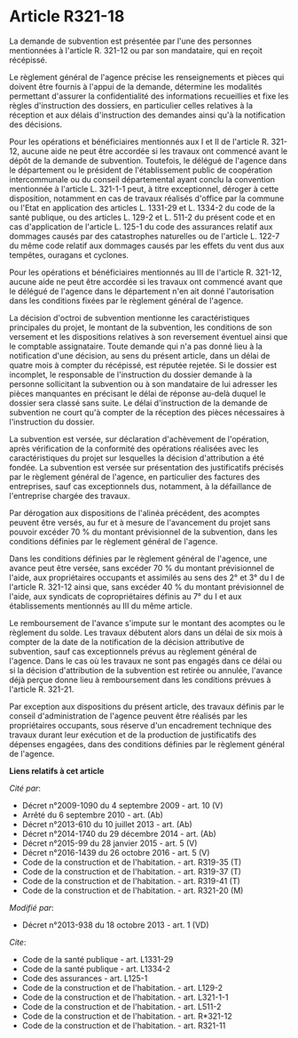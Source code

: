 # Article R321-18

La demande de subvention est présentée par l'une des personnes mentionnées à l'article R. 321-12 ou par son mandataire, qui
en reçoit récépissé. 

Le règlement général de l'agence précise les renseignements et pièces qui doivent être fournis à l'appui de la demande,
détermine les modalités permettant d'assurer la confidentialité des informations recueillies et fixe les règles d'instruction
des dossiers, en particulier celles relatives à la réception et aux délais d'instruction des demandes ainsi qu'à la
notification des décisions. 

Pour les opérations et bénéficiaires mentionnés aux I et II de l'article R. 321-12, aucune aide ne peut être accordée si les
travaux ont commencé avant le dépôt de la demande de subvention. Toutefois, le délégué de l'agence dans le département ou le
président de l'établissement public de coopération intercommunale ou du conseil départemental ayant conclu la convention
mentionnée à l'article L. 321-1-1 peut, à titre exceptionnel, déroger à cette disposition, notamment en cas de travaux
réalisés d'office par la commune ou l'Etat en application des articles L. 1331-29 et L. 1334-2 du code de la santé publique,
ou des articles L. 129-2 et L. 511-2 du présent code et en cas d'application de l'article L. 125-1 du code des assurances
relatif aux dommages causés par des catastrophes naturelles ou de l'article L. 122-7 du même code relatif aux dommages causés
par les effets du vent dus aux tempêtes, ouragans et cyclones. 

Pour les opérations et bénéficiaires mentionnés au III de l'article R. 321-12, aucune aide ne peut être accordée si les
travaux ont commencé avant que le délégué de l'agence dans le département n'en ait donné l'autorisation dans les conditions
fixées par le règlement général de l'agence. 

La décision d'octroi de subvention mentionne les caractéristiques principales du projet, le montant de la subvention, les
conditions de son versement et les dispositions relatives à son reversement éventuel ainsi que le comptable assignataire.
Toute demande qui n'a pas donné lieu à la notification d'une décision, au sens du présent article, dans un délai de quatre
mois à compter du récépissé, est réputée rejetée. Si le dossier est incomplet, le responsable de l'instruction du dossier
demande à la personne sollicitant la subvention ou à son mandataire de lui adresser les pièces manquantes en précisant le
délai de réponse au-delà duquel le dossier sera classé sans suite. Le délai d'instruction de la demande de subvention ne
court qu'à compter de la réception des pièces nécessaires à l'instruction du dossier. 

La subvention est versée, sur déclaration d'achèvement de l'opération, après vérification de la conformité des opérations
réalisées avec les caractéristiques du projet sur lesquelles la décision d'attribution a été fondée. La subvention est versée
sur présentation des justificatifs précisés par le règlement général de l'agence, en particulier des factures des
entreprises, sauf cas exceptionnels dus, notamment, à la défaillance de l'entreprise chargée des travaux. 

Par dérogation aux dispositions de l'alinéa précédent, des acomptes peuvent être versés, au fur et à mesure de l'avancement
du projet sans pouvoir excéder 70 % du montant prévisionnel de la subvention, dans les conditions définies par le règlement
général de l'agence. 

Dans les conditions définies par le règlement général de l'agence, une avance peut être versée, sans excéder 70 % du montant
prévisionnel de l'aide, aux propriétaires occupants et assimilés au sens des 2° et 3° du I de l'article R. 321-12 ainsi que,
sans excéder 40 % du montant prévisionnel de l'aide, aux syndicats de copropriétaires définis au 7° du I et aux
établissements mentionnés au III du même article. 

Le remboursement de l'avance s'impute sur le montant des acomptes ou le règlement du solde. Les travaux débutent alors dans
un délai de six mois à compter de la date de la notification de la décision attributive de subvention, sauf cas exceptionnels
prévus au règlement général de l'agence. Dans le cas où les travaux ne sont pas engagés dans ce délai ou si la décision
d'attribution de la subvention est retirée ou annulée, l'avance déjà perçue donne lieu à remboursement dans les conditions
prévues à l'article R. 321-21. 

Par exception aux dispositions du présent article, des travaux définis par le conseil d'administration de l'agence peuvent
être réalisés par les propriétaires occupants, sous réserve d'un encadrement technique des travaux durant leur exécution et
de la production de justificatifs des dépenses engagées, dans des conditions définies par le règlement général de l'agence.

**Liens relatifs à cet article**

_Cité par_:

  - Décret n°2009-1090 du 4 septembre 2009 - art. 10 (V)
  - Arrêté du 6 septembre 2010 - art. (Ab)
  - Décret n°2013-610 du 10 juillet 2013 - art. (Ab)
  - Décret n°2014-1740 du 29 décembre 2014 - art. (Ab)
  - Décret n°2015-99 du 28 janvier 2015 - art. 5 (V)
  - Décret n°2016-1439 du 26 octobre 2016 - art. 5 (V)
  - Code de la construction et de l'habitation. - art. R319-35 (T)
  - Code de la construction et de l'habitation. - art. R319-37 (T)
  - Code de la construction et de l'habitation. - art. R319-41 (T)
  - Code de la construction et de l'habitation. - art. R321-20 (M)

_Modifié par_:

  - Décret n°2013-938 du 18 octobre 2013 - art. 1 (VD)

_Cite_:

  - Code de la santé publique - art. L1331-29
  - Code de la santé publique - art. L1334-2
  - Code des assurances - art. L125-1
  - Code de la construction et de l'habitation. - art. L129-2
  - Code de la construction et de l'habitation. - art. L321-1-1
  - Code de la construction et de l'habitation. - art. L511-2
  - Code de la construction et de l'habitation. - art. R*321-12
  - Code de la construction et de l'habitation. - art. R321-11

